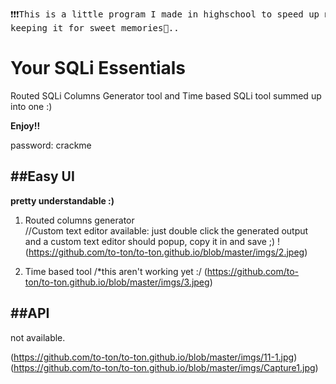 <pre>❗❗❗This is a little program I made in highschool to speed up my hacks.. This is deprecated tho \_o_/ don't use it.❗❗❗
keeping it for sweet memories📖..</pre>

# Your SQLi Essentials
Routed SQLi Columns Generator tool and Time based SQLi tool summed up into one :)

**Enjoy!!**

password: crackme

##  ##Easy UI
**pretty understandable :)**

1. Routed columns generator
<br>//Custom text editor available: just double click the generated output and a custom text editor should popup, copy it in and save ;) !
(https://github.com/to-ton/to-ton.github.io/blob/master/imgs/2.jpeg)

2. Time based tool
/*this aren't working yet :/
(https://github.com/to-ton/to-ton.github.io/blob/master/imgs/3.jpeg)

##  ##API

not available.


(https://github.com/to-ton/to-ton.github.io/blob/master/imgs/11-1.jpg)
(https://github.com/to-ton/to-ton.github.io/blob/master/imgs/Capture1.jpg)


